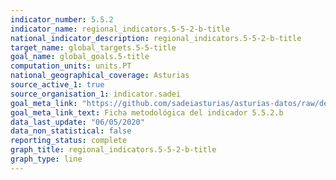 ```yaml
---
indicator_number: 5.5.2
indicator_name: regional_indicators.5-5-2-b-title
national_indicator_description: regional_indicators.5-5-2-b-title
target_name: global_targets.5-5-title
goal_name: global_goals.5-title
computation_units: units.PT
national_geographical_coverage: Asturias
source_active_1: true
source_organisation_1: indicator.sadei
goal_meta_link: "https://github.com/sadeiasturias/asturias-datos/raw/develop/descargas/metodologia/5.5.2.b.pdf"
goal_meta_link_text: Ficha metodológica del indicador 5.5.2.b
data_last_update: "06/05/2020"
data_non_statistical: false
reporting_status: complete
graph_title: regional_indicators.5-5-2-b-title
graph_type: line
---
```

